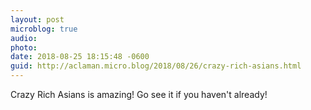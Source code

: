 ```yaml
---
layout: post
microblog: true
audio: 
photo: 
date: 2018-08-25 18:15:48 -0600
guid: http://aclaman.micro.blog/2018/08/26/crazy-rich-asians.html
---
```

Crazy Rich Asians is amazing! Go see it if you haven't already!

